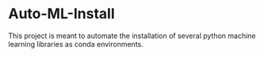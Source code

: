 # Auto-ML-Install
This project is meant to automate the installation of several python machine learning libraries as conda environments.
